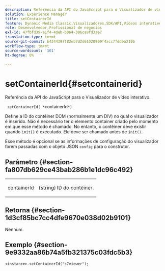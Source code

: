 ```yaml
---
description: Referência da API do JavaScript para o Visualizador de vídeo interativo.
solution: Experience Manager
title: setContainerId
feature: Dynamic Media Classic,Visualizadores,SDK/API,Vídeos interativos
role: Desenvolvedor,Profissional de negócios
exl-id: 47fbfd39-a1f4-4deb-b064-306ca9fd3ae7
translation-type: tm+mt
source-git-commit: b4344397f82eb7d2d61020909f4acc7fddea210b
workflow-type: tm+mt
source-wordcount: '101'
ht-degree: 0%

---
```


# setContainerId{#setcontainerid}

Referência da API do JavaScript para o Visualizador de vídeo interativo.

` setContainerId( *`containerId`*)`

Define a ID do contêiner DOM (normalmente um DIV) no qual o visualizador é inserido. Não é necessário ter o elemento container criado pelo momento em que esse método é chamado. No entanto, o contêiner deve existir quando `init()` é executado. Ele deve ser chamado antes de `init()`.

Esse método é opcional se as informações de configuração do visualizador forem passadas com o objeto JSON `config` para o construtor.

## Parâmetro {#section-fa807db629ce43bab286b1e1dc96c492}

<table id="table_896DFF34A68A403DB93A6D597461A573"> 
 <tbody> 
  <tr> 
   <td colname="col1"> <p> <span class="codeph"> <span class="varname"> containerId  </span> </span> </p> </td> 
   <td colname="col2"> <p> <span class="codeph"> {string}  </span> ID do contêiner. </p> </td> 
  </tr> 
 </tbody> 
</table>

## Retorna {#section-1d3cf85bc7cc4dfe9670e038d02b9101}

Nenhum.

## Exemplo {#section-9e9332aa86b74a5fb321375c03fdc5b3}

```
<instance>.setContainerId("s7viewer");
```

